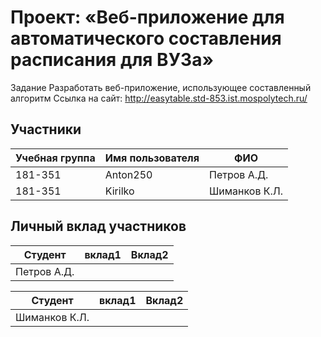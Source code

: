 # Проект: «Веб-приложение для автоматического составления расписания для ВУЗа»

Задание
Разработать веб-приложение, использующее составленный алгоритм
Ссылка на сайт: http://easytable.std-853.ist.mospolytech.ru/

## Участники

| Учебная группа | Имя пользователя | ФИО                      |
|----------------|------------------|--------------------------|
| 181-351        | Anton250         | Петров А.Д.              |
| 181-351        | Kirilko          | Шиманков К.Л.            |

## Личный вклад участников

| Студент       | вклад1           | Вклад2                   |
|---------------|------------------|--------------------------|
| Петров А.Д.   |                  |                          |

| Студент       | вклад1           | Вклад2                   |
|---------------|------------------|--------------------------|
| Шиманков К.Л. |                  |                          |
